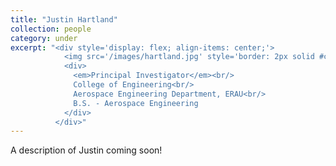 ```yaml
---
title: "Justin Hartland"
collection: people
category: under
excerpt: "<div style='display: flex; align-items: center;'>
            <img src='/images/hartland.jpg' style='border: 2px solid #ccc; border-radius: 10px; width: 150px; margin-right: 1rem;'>
            <div>
              <em>Principal Investigator</em><br/>
              College of Engineering<br/>
              Aerospace Engineering Department, ERAU<br/>
              B.S. - Aerospace Engineering
            </div>
          </div>"
---
```


A description of Justin coming soon!